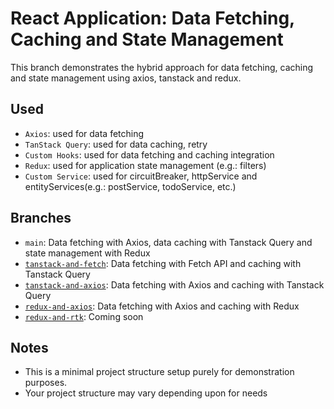 # React Application: Data Fetching, Caching and State Management

This branch demonstrates the hybrid approach for data fetching, caching and state management using axios, tanstack and redux.

## Used

- `Axios`: used for data fetching
- `TanStack Query`: used for data caching, retry
- `Custom Hooks`: used for data fetching and caching integration
- `Redux`: used for application state management (e.g.: filters)
- `Custom Service`: used for circuitBreaker, httpService and entityServices(e.g.: postService, todoService, etc.)

## Branches

- `main`: Data fetching with Axios, data caching with Tanstack Query and state management with Redux
- [`tanstack-and-fetch`](https://github.com/IftekhairulIslam/react-data-fetching-caching/tree/tanstack-and-fetch): Data fetching with Fetch API and caching with Tanstack Query
- [`tanstack-and-axios`](https://github.com/IftekhairulIslam/react-data-fetching-caching/tree/tanstack-and-axios): Data fetching with Axios and caching with Tanstack Query
- [`redux-and-axios`](https://github.com/IftekhairulIslam/react-data-fetching-caching/tree/redux-and-axios): Data fetching with Axios and caching with Redux
- [`redux-and-rtk`](https://github.com/IftekhairulIslam/react-data-fetching-caching/tree/redux-and-rtk): Coming soon

## Notes

- This is a minimal project structure setup purely for demonstration purposes.
- Your project structure may vary depending upon for needs
